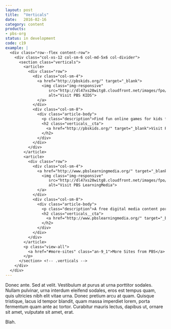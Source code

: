```yaml
---
layout: post
title:  "Verticals"
date:   2016-02-16
category: content
products:
- pbs-org
status: in development
code: c19
example: |
  <div class="row--flex content-row">
    <div class="col-xs-12 col-sm-6 col-md-5x6 col-divider">
      <section class="verticals">
        <article>
          <div class="row">
            <div class="col-sm-4">
              <a href="http://pbskids.org/" target="_blank">
                <img class="img-responsive"
                   src="http://dl47xs20witg8.cloudfront.net/images/fpo/verticals/logo-pbs-kids.68a4a83d8cc9.png"
                   alt="Visit PBS KIDS">
              </a>
            </div>
            <div class="col-sm-8">
              <div class="article-body">
                <p class="description">Find fun online games for kids featuring PBS KIDS characters.</p>
                <h2 class="verticals__cta">
                  <a href="http://pbskids.org/" target="_blank">Visit PBS KIDS</a>
                </h2>
              </div>
            </div>
          </div>
        </article>
        <article>
          <div class="row">
            <div class="col-sm-4">
              <a href="http://www.pbslearningmedia.org/" target="_blank">
                <img class="img-responsive"
                   src="http://dl47xs20witg8.cloudfront.net/images/fpo/verticals/logo-pbs-learning-media.5ceff18af299.png"
                   alt="Visit PBS LearningMedia">
              </a>
            </div>
            <div class="col-sm-8">
              <div class="article-body">
                <p class="description">A free digital media content portal for teachers and students.</p>
                <h2 class="verticals__cta">
                  <a href="http://www.pbslearningmedia.org/" target="_blank">Visit PBS LearningMedia</a>
                </h2>
              </div>
            </div>
          </div>
        </article>
        <p class="view-all">
          <a href="#more-sites" class="an-9_1">More Sites from PBS</a>
        </p>
      </section> <!-- .verticals -->
    </div>
  </div>
---
```


Donec ante. Sed at velit. Vestibulum at purus at urna porttitor sodales. Nullam pulvinar, urna interdum eleifend sodales, eros est tempus quam, quis ultricies nibh elit vitae urna. Donec pretium arcu at quam. Quisque tristique, lacus id tempor blandit, quam massa imperdiet lorem, porta fermentum quam ante ac tortor. Curabitur mauris lectus, dapibus ut, ornare sit amet, vulputate sit amet, erat.

Blah.


